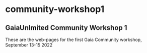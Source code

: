 # community-workshop1

## GaiaUnlmited Community Workshop 1

These are the web-pages for the first Gaia Community workshop, September 13-15 2022
